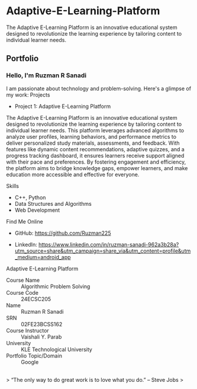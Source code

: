 # Adaptive-E-Learning-Platform
The Adaptive E-Learning Platform is an innovative educational system designed to revolutionize the learning experience by tailoring content to individual learner needs. 
## Portfolio

### Hello, I'm Ruzman R Sanadi

I am passionate about technology and problem-solving. Here's a glimpse of my work:
Projects
- Project 1: 
Adaptive E-Learning Platform

The Adaptive E-Learning Platform is an innovative educational system designed to revolutionize the learning experience by tailoring content to individual learner needs. This platform leverages advanced algorithms to analyze user profiles, learning behaviors, and performance metrics to deliver personalized study materials, assessments, and feedback. With features like dynamic content recommendations, adaptive quizzes, and a progress tracking dashboard, it ensures learners receive support aligned with their pace and preferences. By fostering engagement and efficiency, the platform aims to bridge knowledge gaps, empower learners, and make education more accessible and effective for everyone.


Skills
- C++, Python 
- Data Structures and Algorithms
- Web Development

Find Me Online
- GitHub: 
https://github.com/Ruzman225

- LinkedIn:
https://www.linkedin.com/in/ruzman-sanadi-962a3b28a?utm_source=share&utm_campaign=share_via&utm_content=profile&utm_medium=android_app


Adaptive E-Learning Platform

<dl>
<dt>Course Name</dt>
<dd>Algorithmic Problem Solving</dd>
<dt>Course Code</dt>
<dd>24ECSC205</dd>
<dt>Name</dt>
<dd>Ruzman R Sanadi</dd>
<dt>SRN</dt>
<dd>02FE23BCSS162</dd>
<dt>Course Instructor</dt>
<dd>Vaishali Y. Parab</dd>
<dt>University</dt>
<dd>KLE Technological University</dd>
<dt>Portfolio Topic/Domain</dt>
<dd>Google</dd>
</dl>

<br> 
> “The only way to do great work is to love what you do.” – Steve Jobs
>

